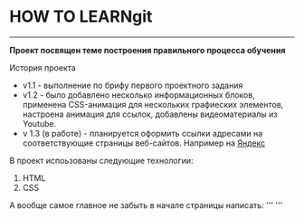# HOW TO LEARNgit
------

**Проект посвящен теме построения правильного процесса обучения**

История проекта
* v1.1 - выполнение по брифу первого проектного задания
* v1.2 - было добавлено несколько информационных блоков, применена  CSS-анимация для нескольких графиеских элементов, настроена анимация для ссылок, добавлены видеоматериалы из Youtube.
* v 1.3 (в работе) - планируется оформить ссылки адресами на соответствующие страницы веб-сайтов. Например на [Яндекс](https://www.yandex.ru)

В проект испоьзованы следующие технологии:
1. HTML
2. CSS

А вообще самое главное не забыть в начале страницы написать:
'''
<DOCTYPE html>
'''
